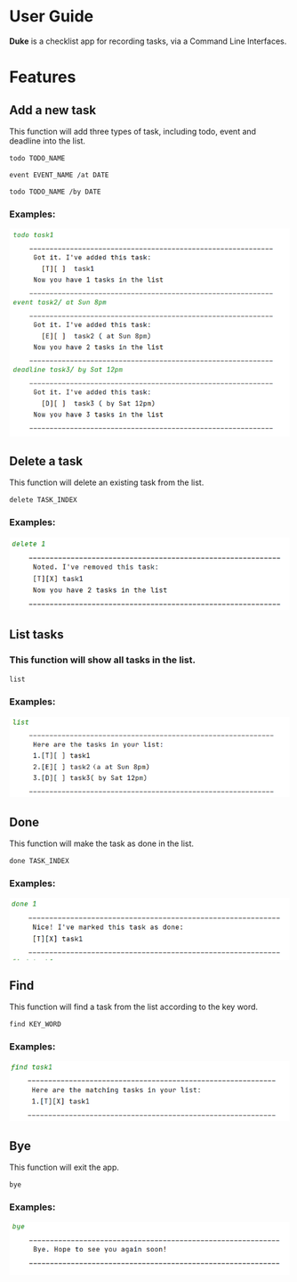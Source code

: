 # User Guide

**Duke** is a checklist app for recording tasks, via a Command Line Interfaces.

# Features 

## Add a new task
 This function will add three types of task, including todo, event and deadline into the list.
```
todo TODO_NAME
```
```
event EVENT_NAME /at DATE
```
```
todo TODO_NAME /by DATE
```
### Examples:
![example](https://github.com/Cuiminjing/ip/blob/master/images/add.png?raw=true)

## Delete a task
 This function will delete an existing task from the list.
```
delete TASK_INDEX
```
### Examples:
![example](https://github.com/Cuiminjing/ip/blob/master/images/delete.png?raw=true)

## List tasks
### This function will show all tasks in the list.
```
list
```
### Examples:
![example](https://github.com/Cuiminjing/ip/blob/master/images/list.png?raw=true)

## Done
 This function will make the task as done in the list.
```
done TASK_INDEX
```
### Examples:
![example](https://github.com/Cuiminjing/ip/blob/master/images/done.png?raw=true)

## Find
 This function will find a task from the list according to the key word.
```
find KEY_WORD
```
### Examples:
![example](https://github.com/Cuiminjing/ip/blob/master/images/find.png?raw=true)

## Bye
 This function will exit the app.
```
bye
```
### Examples:
![example](https://github.com/Cuiminjing/ip/blob/master/images/bye.png?raw=true)



